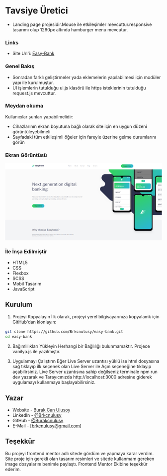 # Tavsiye Üretici
- Landing page projesidir.Mouse ile etkileşimler mevcuttur.responsive tasarımı olup 1260px altında hamburger menu mevcutur.

### Links
- Site Url'i: [Easy-Bank](https://brkcnulusy.github.io/easy-bank/)

### Genel Bakış
- Sonradan farklı geliştirmeler yada eklemelerin yapılabilmesi için modüler yapı ile kurulmuştur. 
- UI işlemlerin tutulduğu ui.js klasörü ile https isteklerinin tutulduğu request.js mevcuttur.


### Meydan okuma

Kullanıcılar şunları yapabilmelidir:

- Cihazlarının ekran boyutuna bağlı olarak site için en uygun düzeni görüntüleyebilmeli
- Sayfadaki tüm etkileşimli öğeler için fareyle üzerine gelme durumlarını görün


### Ekran Görüntüsü

![](./assets/images/Ekran%20Alıntısı.PNG)


### İle İnşa Edilmiştir

- HTML5
- CSS
- Flexbox
- SCSS
- Mobil Tasarım 
- JavaScript

## Kurulum

1. Projeyi Kopyalayın
İlk olarak, projeyi yerel bilgisayarınıza kopyalamk için GitHub'dan klonlayın:
```bash
git clone https://github.com/Brkcnulusy/easy-bank.git
cd easy-bank
```
2. Bağımlılıkları Yükleyin
Herhangi bir Bağlılığı bulunmamaktır. Projece vanilya.js ile yazılmıştır.

3. Uygulamayı Çalıştırın
Eğer Live Server uzantısı yüklü ise html dosyasına sağ tıklayıp ilk seçenek olan Live Server ile Açın seçeneğine tıklayıp açabilirsiniz.
Live Server uzantısına sahip değilseniz terminale npm run dev yazarak ve Tarayıcınızda http://localhost:3000 adresine giderek uygulamayı kullanmaya başlayabilirsiniz.

## Yazar

- Website - [Burak Can Ulusoy](https://mavifloravakfi.com/)
- LinkedIn - [@Brkcnulusy](https://www.linkedin.com/in/burak-can-ulusoy-375120272/)
- GitHub - [@Burakcnulusy](https://github.com/Brkcnulusy/)
- E-Mail - [brkcnulusy@gmail.com] 

## Teşekkür

Bu projeyi frontend mentor adlı sitede gördüm ve yapmaya karar verdim. Site proje için gerekli olan tasarım resimleri ve sitede kullanmam gereken image dosyalarını benimle paylaştı. Frontend Mentor Ekibine teşekkür ederim.